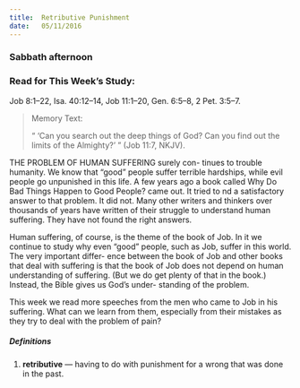 ```yaml
---
title:  Retributive Punishment
date:   05/11/2016
---
```


### Sabbath afternoon
### Read for This Week’s Study:

Job 8:1–22, Isa. 40:12–14, Job 11:1–20, Gen. 6:5–8, 2 Pet. 3:5–7.

> <p>Memory Text:</p>
> “ ‘Can you search out the deep things of God? Can you find out the limits of the Almighty?’ ” (Job 11:7, NKJV).

THE PROBLEM OF HUMAN SUFFERING surely con- tinues to trouble humanity. We know that “good” people suffer terrible hardships, while evil people go unpunished in this life. A few years ago a book called Why Do Bad Things Happen to Good People? came out. It tried to  nd a satisfactory answer to that problem. It did not. Many other writers and thinkers over thousands of years have written of their struggle to understand human suffering. They have not found the right answers.

Human suffering, of course, is the theme of the book of Job. In it we continue to study why even “good” people, such as Job, suffer in this world. The very important differ- ence between the book of Job and other books that deal with suffering is that the book of Job does not depend on human understanding of suffering. (But we do get plenty of that in the book.) Instead, the Bible gives us God’s under- standing of the problem.

This week we read more speeches from the men who came to Job in his suffering. What can we learn from them, especially from their mistakes as they try to deal with the problem of pain?

##### Definitions
1. **retributive** — having to do with punishment for a wrong that was done in the past.